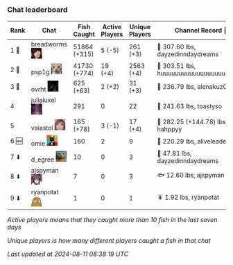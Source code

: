### Chat leaderboard
| Rank | Chat | Fish Caught | Active Players | Unique Players | Channel Record 🎊 |
|------|------|-------------|----------------|----------------|-------------------|
| 1 🥇  | breadworms ![breadworms](https://raw.githubusercontent.com/blableblup/gofish/main/images/players/breadworms.png) | 51864 (+315) | 5 (-5) | 261 (+3) | 🦑 307.60 lbs, dayzedinndaydreams |
| 2 🥈  | psp1g ![psp1g](https://raw.githubusercontent.com/blableblup/gofish/main/images/players/psp1g.png) | 41730 (+774) | 19 (+4) | 2563 (+4) | 🐳 303.51 lbs, huuuuuuuuuuuuuuuuuuuuuurz |
| 3 🥉  | ovrht ![ovrht](https://raw.githubusercontent.com/blableblup/gofish/main/images/players/ovrht.png) | 625 (+63) | 2 (+2) | 31 (+3) | 🐉 236.79 lbs, alenakuz03 |
| 4  | julialuxel ![julialuxel](https://raw.githubusercontent.com/blableblup/gofish/main/images/players/julialuxel.png) | 291 | 0 | 22 | 🦕 241.63 lbs, toastyso |
| 5  | vaiastol ![vaiastol](https://raw.githubusercontent.com/blableblup/gofish/main/images/players/vaiastol.png) | 165 (+78) | 3 (-1) | 17 (+4) | 🐉 282.25 (+144.78) lbs, hahppyy |
| 6 🆕 | omie ![omie](https://raw.githubusercontent.com/blableblup/gofish/main/images/players/omie.png) | 160 | 2 | 9 | 🐉 220.29 lbs, aliveleader |
| 7 ⬇ | d_egree ![d_egree](https://raw.githubusercontent.com/blableblup/gofish/main/images/players/d_egree.png) | 10 | 0 | 3 | 🦑 47.81 lbs, dayzedinndaydreams |
| 8 ⬇ | ajspyman ![ajspyman](https://raw.githubusercontent.com/blableblup/gofish/main/images/players/ajspyman.png) | 7 | 0 | 3 | 🐟 12.60 lbs, ajspyman |
| 9 ⬇ | ryanpotat ![ryanpotat](https://raw.githubusercontent.com/blableblup/gofish/main/images/players/ryanpotat.png) | 1 | 0 | 1 | 🪳 1.92 lbs, ryanpotat |

_Active players means that they caught more than 10 fish in the last seven days_

_Unique players is how many different players caught a fish in that chat_

_Last updated at 2024-08-11 08:38:19 UTC_